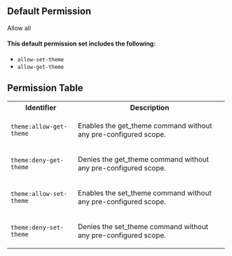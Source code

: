 ## Default Permission

Allow all

#### This default permission set includes the following:

- `allow-set-theme`
- `allow-get-theme`

## Permission Table

<table>
<tr>
<th>Identifier</th>
<th>Description</th>
</tr>


<tr>
<td>

`theme:allow-get-theme`

</td>
<td>

Enables the get_theme command without any pre-configured scope.

</td>
</tr>

<tr>
<td>

`theme:deny-get-theme`

</td>
<td>

Denies the get_theme command without any pre-configured scope.

</td>
</tr>

<tr>
<td>

`theme:allow-set-theme`

</td>
<td>

Enables the set_theme command without any pre-configured scope.

</td>
</tr>

<tr>
<td>

`theme:deny-set-theme`

</td>
<td>

Denies the set_theme command without any pre-configured scope.

</td>
</tr>
</table>
